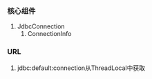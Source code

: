 ### 核心组件
1. JdbcConnection
    1. ConnectionInfo



### URL

1.  jdbc:default:connection从ThreadLocal中获取





